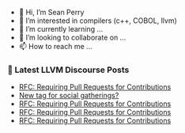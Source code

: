 - 👋 Hi, I’m Sean Perry
- 👀 I’m interested in compilers (c++, COBOL, llvm)
- 🌱 I’m currently learning ...
- 💞️ I’m looking to collaborate on ...
- 📫 How to reach me ...

<!---
s66perry/s66perry is a ✨ special ✨ repository because its `README.md` (this file) appears on your GitHub profile.
You can click the Preview link to take a look at your changes.
--->
### 📕 Latest LLVM Discourse Posts

<!-- DISCOURSE-LLVM:START -->
- [RFC: Requiring Pull Requests for Contributions](https://discourse.llvm.org/t/rfc-requiring-pull-requests-for-contributions/78609?page=2#post_29)
- [New tag for social gatherings?](https://discourse.llvm.org/t/new-tag-for-social-gatherings/78629#post_2)
- [RFC: Requiring Pull Requests for Contributions](https://discourse.llvm.org/t/rfc-requiring-pull-requests-for-contributions/78609?page=2#post_28)
- [RFC: Requiring Pull Requests for Contributions](https://discourse.llvm.org/t/rfc-requiring-pull-requests-for-contributions/78609?page=2#post_27)
- [RFC: Requiring Pull Requests for Contributions](https://discourse.llvm.org/t/rfc-requiring-pull-requests-for-contributions/78609?page=2#post_26)
<!-- DISCOURSE-LLVM:END -->
